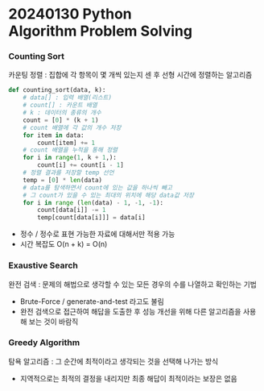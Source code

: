 # 20240130 Python <br> Algorithm Problem Solving

### Counting Sort
카운팅 정렬 : 집합에 각 항목이 몇 개씩 있는지 센 후 선형 시간에 정렬하는 알고리즘
```python
def counting_sort(data, k):
    # data[] : 입력 배열(리스트)
    # count[] : 카운트 배열
    # k : 데이터의 종류의 개수
    count = [0] * (k + 1)
    # count 배열에 각 값의 개수 저장
    for item in data:
        count[item] += 1
    # count 배열을 누적을 통해 정렬
    for i in range(1, k + 1,):
        count[i] += count[i - 1]
    # 정렬 결과를 저장할 temp 선언
    temp = [0] * len(data)
    # data를 탐색하면서 count에 있는 값을 하나씩 빼고
    # 그 count가 있을 수 있는 최대의 위치에 해당 data값 저장
    for i in range (len(data) - 1, -1, -1):
        count[data[i]] -= 1
        temp[count[data[i]]] = data[i]
```
- 정수 / 정수로 표현 가능한 자료에 대해서만 적용 가능
- 시간 복잡도 O(n + k) = O(n)

### Exaustive Search
완전 검색 : 문제의 해법으로 생각할 수 있는 모든 경우의 수를 나열하고 확인하는 기법
- Brute-Force / generate-and-test 라고도 불림
- 완전 검색으로 접근하여 해답을 도출한 후 성능 개선을 위해 다른 알고리즘을 사용해 보는 것이 바람직

### Greedy Algorithm
탐욕 알고리즘 : 그 순간에 최적이라고 생각되는 것을 선택해 나가는 방식
- 지역적으로는 최적의 결정을 내리지만 최종 해답이 최적이라는 보장은 없음